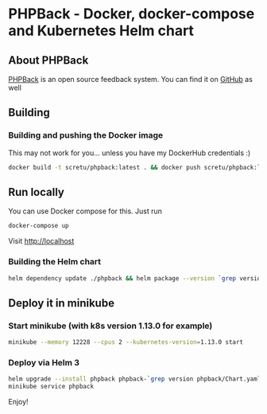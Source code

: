 # PHPBack - Docker, docker-compose and Kubernetes Helm chart

## About PHPBack

[PHPBack](http://www.phpback.org/) is an open source feedback system. You can find it on [GitHub](https://github.com/ivandiazwm/phpback) as well

## Building

### Building and pushing the Docker image

This may not work for you... unless you have my DockerHub credentials :)

```sh
docker build -t scretu/phpback:latest . && docker push scretu/phpback:latest
```

## Run locally

You can use Docker compose for this. Just run

```sh
docker-compose up
```

Visit <http://localhost>

### Building the Helm chart

```sh
helm dependency update ./phpback && helm package --version `grep version phpback/Chart.yaml | awk '{print $2}'` ./phpback
```

## Deploy it in minikube

### Start minikube (with k8s version 1.13.0 for example)

```sh
minikube --memory 12228 --cpus 2 --kubernetes-version=1.13.0 start
```

### Deploy via Helm 3

```sh
helm upgrade --install phpback phpback-`grep version phpback/Chart.yaml | awk '{print $2}'`.tgz
minikube service phpback
```

Enjoy!
